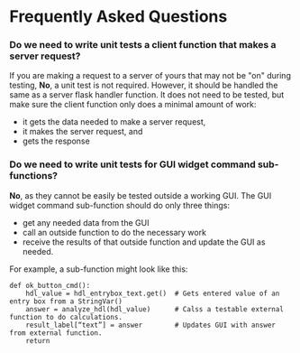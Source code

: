 # Frequently Asked Questions

### Do we need to write unit tests a client function that makes a server request?
If you are making a request to a server of yours that may not be "on" during
testing, **No**, a unit test is not required.  However, it should be handled
the same as a server flask handler function.  It does not need to be tested, 
but make sure the client function only does a minimal amount of work:
   * it gets the data needed to make a server request, 
   * it makes the server request, and
   * gets the response


### Do we need to write unit tests for GUI widget command sub-functions?
**No**, as they cannot be easily be tested outside a working GUI.  The GUI
widget command sub-function should do only three things:  
   * get any needed data from the GUI
   * call an outside function to do the necessary work
   * receive the results of that outside function and update the GUI as needed.  

For example, a sub-function might look like this:

    def ok_button_cmd():
        hdl_value = hdl_entrybox_text.get()  # Gets entered value of an entry box from a StringVar()
        answer = analyze_hdl(hdl_value)      # Calss a testable external function to do calculations. 
        result_label[“text”] = answer        # Updates GUI with answer from external function.
        return



